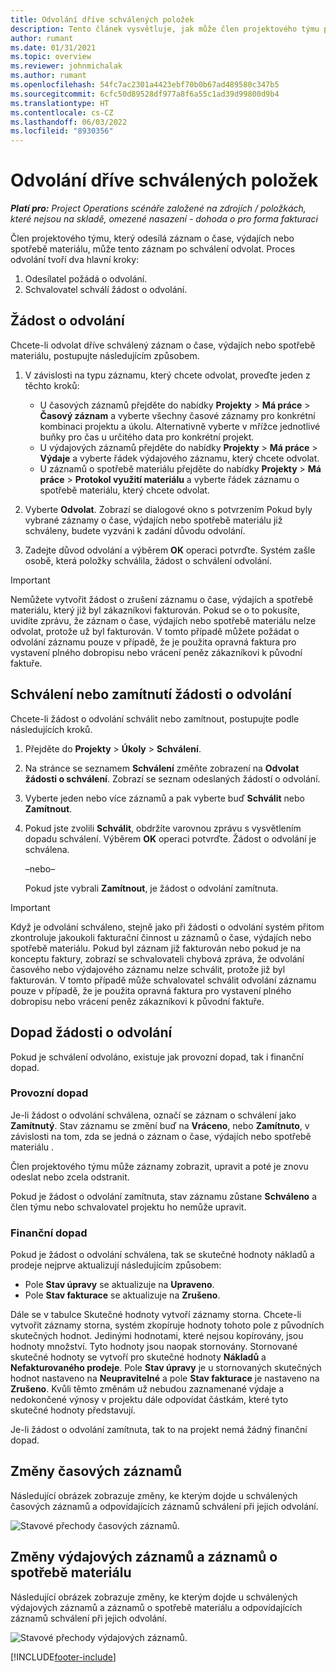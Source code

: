 ```yaml
---
title: Odvolání dříve schválených položek
description: Tento článek vysvětluje, jak může člen projektového týmu požádat o odvolání dříve předložených a schválených záznamů o čase, výdajích a použití materiálu, a jak může projektový manažer schválit nebo zamítnout žádosti o stažení.
author: rumant
ms.date: 01/31/2021
ms.topic: overview
ms.reviewer: johnmichalak
ms.author: rumant
ms.openlocfilehash: 54fc7ac2301a4423ebf70b0b67ad489580c347b5
ms.sourcegitcommit: 6cfc50d89528df977a8f6a55c1ad39d99800d9b4
ms.translationtype: HT
ms.contentlocale: cs-CZ
ms.lasthandoff: 06/03/2022
ms.locfileid: "8930356"
---
```

# <a name="recall-previously-approved-entries"></a>Odvolání dříve schválených položek

_**Platí pro:** Project Operations scénáře založené na zdrojích / položkách, které nejsou na skladě, omezené nasazení - dohoda o pro forma fakturaci_

Člen projektového týmu, který odesílá záznam o čase, výdajích nebo spotřebě materiálu, může tento záznam po schválení odvolat. Proces odvolání tvoří dva hlavní kroky:

1. Odesílatel požádá o odvolání.
2. Schvalovatel schválí žádost o odvolání.

## <a name="request-a-recall"></a>Žádost o odvolání

Chcete-li odvolat dříve schválený záznam o čase, výdajích nebo spotřebě materiálu, postupujte následujícím způsobem.

1. V závislosti na typu záznamu, který chcete odvolat, proveďte jeden z těchto kroků:

    - U časových záznamů přejděte do nabídky **Projekty** \> **Má práce** \> **Časový záznam** a vyberte všechny časové záznamy pro konkrétní kombinaci projektu a úkolu. Alternativně vyberte v mřížce jednotlivé buňky pro čas u určitého data pro konkrétní projekt.
    - U výdajových záznamů přejděte do nabídky **Projekty** \> **Má práce** \> **Výdaje** a vyberte řádek výdajového záznamu, který chcete odvolat.
    - U záznamů o spotřebě materiálu přejděte do nabídky **Projekty** \> **Má práce** \> **Protokol využití materiálu** a vyberte řádek záznamu o spotřebě materiálu, který chcete odvolat.

2. Vyberte **Odvolat**. Zobrazí se dialogové okno s potvrzením Pokud byly vybrané záznamy o čase, výdajích nebo spotřebě materiálu již schváleny, budete vyzváni k zadání důvodu odvolání.
3. Zadejte důvod odvolání a výběrem **OK** operaci potvrďte. Systém zašle osobě, která položky schválila, žádost o schválení odvolání.

> [!IMPORTANT]
> Nemůžete vytvořit žádost o zrušení záznamu o čase, výdajích a spotřebě materiálu, který již byl zákazníkovi fakturován. Pokud se o to pokusíte, uvidíte zprávu, že záznam o čase, výdajích nebo spotřebě materiálu nelze odvolat, protože už byl fakturován. V tomto případě můžete požádat o odvolání záznamu pouze v případě, že je použita opravná faktura pro vystavení plného dobropisu nebo vrácení peněz zákazníkovi k původní faktuře.

## <a name="approve-or-reject-a-recall-request"></a>Schválení nebo zamítnutí žádosti o odvolání

Chcete-li žádost o odvolání schválit nebo zamítnout, postupujte podle následujících kroků.

1. Přejděte do **Projekty** \> **Úkoly** \> **Schválení**.
2. Na stránce se seznamem **Schválení** změňte zobrazení na **Odvolat žádosti o schválení**. Zobrazí se seznam odeslaných žádostí o odvolání.
3. Vyberte jeden nebo více záznamů a pak vyberte buď **Schválit** nebo **Zamítnout**.
4. Pokud jste zvolili **Schválit**, obdržíte varovnou zprávu s vysvětlením dopadu schválení. Výběrem **OK** operaci potvrďte. Žádost o odvolání je schválena.

    –nebo–

    Pokud jste vybrali **Zamítnout**, je žádost o odvolání zamítnuta.

> [!IMPORTANT]
> Když je odvolání schváleno, stejně jako při žádosti o odvolání systém přitom zkontroluje jakoukoli fakturační činnost u záznamů o čase, výdajích nebo spotřebě materiálu. Pokud byl záznam již fakturován nebo pokud je na konceptu faktury, zobrazí se schvalovateli chybová zpráva, že odvolání časového nebo výdajového záznamu nelze schválit, protože již byl fakturován. V tomto případě může schvalovatel schválit odvolání záznamu pouze v případě, že je použita opravná faktura pro vystavení plného dobropisu nebo vrácení peněz zákazníkovi k původní faktuře.

## <a name="impact-of-a-recall-request"></a>Dopad žádosti o odvolání

Pokud je schválení odvoláno, existuje jak provozní dopad, tak i finanční dopad.

### <a name="operational-impact"></a>Provozní dopad

Je-li žádost o odvolání schválena, označí se záznam o schválení jako **Zamítnutý**. Stav záznamu se změní buď na **Vráceno**, nebo **Zamítnuto**, v závislosti na tom, zda se jedná o záznam o čase, výdajích nebo spotřebě materiálu .

Člen projektového týmu může záznamy zobrazit, upravit a poté je znovu odeslat nebo zcela odstranit.

Pokud je žádost o odvolání zamítnuta, stav záznamu zůstane **Schváleno** a člen týmu nebo schvalovatel projektu ho nemůže upravit.

### <a name="financial-impact"></a>Finanční dopad

Pokud je žádost o odvolání schválena, tak se skutečné hodnoty nákladů a prodeje nejprve aktualizují následujícím způsobem:

- Pole **Stav úpravy** se aktualizuje na **Upraveno**.
- Pole **Stav fakturace** se aktualizuje na **Zrušeno**.

Dále se v tabulce Skutečné hodnoty vytvoří záznamy storna. Chcete-li vytvořit záznamy storna, systém zkopíruje hodnoty tohoto pole z původních skutečných hodnot. Jedinými hodnotami, které nejsou kopírovány, jsou hodnoty množství. Tyto hodnoty jsou naopak stornovány. Stornované skutečné hodnoty se vytvoří pro skutečné hodnoty **Nákladů** a **Nefakturovaného prodeje**. Pole **Stav úpravy** je u stornovaných skutečných hodnot nastaveno na **Neupravitelné** a pole **Stav fakturace** je nastaveno na **Zrušeno**. Kvůli těmto změnám už nebudou zaznamenané výdaje a nedokončené výnosy v projektu dále odpovídat částkám, které tyto skutečné hodnoty představují.

Je-li žádost o odvolání zamítnuta, tak to na projekt nemá žádný finanční dopad.

## <a name="changes-to-time-entry-records"></a>Změny časových záznamů

Následující obrázek zobrazuje změny, ke kterým dojde u schválených časových záznamů a odpovídajících záznamů schválení při jejich odvolání.

![Stavové přechody časových záznamů.](media/TimeEntryStateTransitions.png)

## <a name="changes-to-expense-and-material-usage-entry-records"></a>Změny výdajových záznamů a záznamů o spotřebě materiálu

Následující obrázek zobrazuje změny, ke kterým dojde u schválených výdajových záznamů a záznamů o spotřebě materiálu a odpovídajících záznamů schválení při jejich odvolání.

![Stavové přechody výdajových záznamů.](media/ExpenseEntryStateTransitions.png)

[!INCLUDE[footer-include](../includes/footer-banner.md)]
